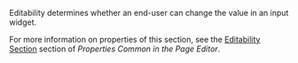 Editability determines whether an end-user can change the value in an input widget.

For more information on properties of this section, see the [Editability Section](/refguide8/common-widget-properties/#editability) section of *Properties Common in the Page Editor*. 
